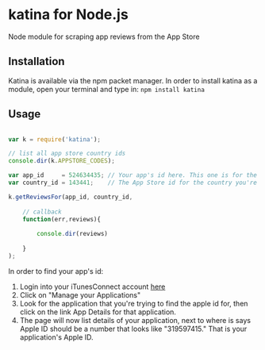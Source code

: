 # katina for Node.js

Node module for scraping app reviews from the App Store

## Installation
Katina is available via the npm packet manager. 
In order to install katina as a module, open your terminal and type in:
`npm install katina`

## Usage
```javascript

var k = require('katina');

// list all app store country ids
console.dir(k.APPSTORE_CODES);

var app_id     = 524634435; // Your app's id here. This one is for the Steremood app.
var country_id = 143441;    // The App Store id for the country you're interested in.  

k.getReviewsFor(app_id, country_id, 
	
	// callback
	function(err,reviews){
	
		console.dir(reviews)
	
	}
);

```

In order to find your app's id:

   1. Login into your iTunesConnect account [here](http://itunesconnect.apple.com/)
   2. Click on "Manage your Applications"
   3. Look for the application that you're trying to find the apple id for, then click on the link App Details for that application.
   4. The page will now list details of your application, next to where is says Apple ID should be a number that looks like "319597415." That is your application's Apple ID.